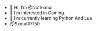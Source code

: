 - 👋 Hi, I’m @NotSxmul
- 👀 I’m interested in Gaming.
- 🌱 I’m currently learning Python And Lua
- 📫Sxmul#7150
